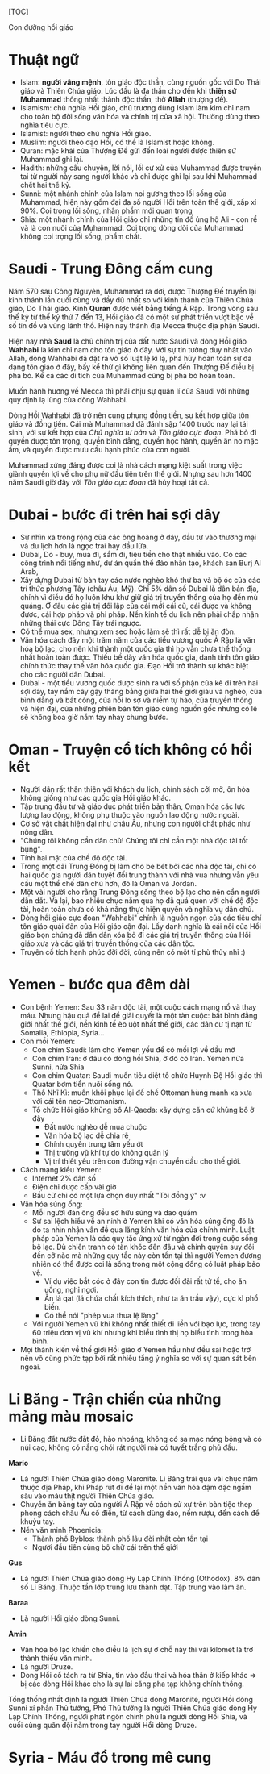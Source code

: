 [TOC]

Con đường hồi giáo

# Thuật ngữ
- Islam: **người vâng mệnh**, tôn giáo độc thần, cùng nguồn gốc với Do Thái giáo và Thiên Chúa giáo. Lúc đầu là đa thần cho đến khi **thiên sứ Muhammad** thống nhất thành độc thần, thờ **Allah** (thượng đế).
- Islamism: chủ nghĩa Hồi giáo, chủ trương dùng Islam làm kim chỉ nam cho toàn bộ đời sống văn hóa và chính trị của xã hội. Thường dùng theo nghĩa tiêu cực.
- Islamist: người theo chủ nghĩa Hồi giáo.
- Muslim: người theo đạo Hồi, có thể là Islamist hoặc không.
- Quran: mặc khải của Thượng Đế gửi đến loài người được thiên sứ Muhammad ghi lại.
- Hadith: những câu chuyện, lời nói, lối cư xử của Muhammad được truyền tai từ người này sang người khác và chỉ được ghi lại sau khi Muhammad chết hai thế kỷ.
- Sunni: một nhánh chính của Islam noi gương theo lối sống của Muhammad, hiện này gồm đại đa số người Hồi trên toàn thế giới, xấp xỉ 90%. Coi trọng lối sống, nhân phẩm mới quan trọng
- Shia: một nhánh chính của Hồi giáo chỉ những tín đồ ủng hộ Ali - con rể và là con nuôi của Muhammad. Coi trọng dòng dõi của Muhammad không coi trọng lối sống, phẩm chất.

# Saudi - Trung Đông cấm cung
Năm 570 sau Công Nguyên, Muhammad ra đời, được Thượng Đế truyền lại kinh thánh lần cuối cùng và đầy đủ nhất so với kinh thánh của Thiên Chúa giáo, Do Thái giáo. Kinh **Quran** được viết bằng tiếng Ả Rập. Trong vòng sáu thế kỷ từ thế kỷ thứ 7 đến 13, Hồi giáo đã có một sự phát triển vượt bậc về số tín đồ và vùng lãnh thổ. Hiện nay thánh địa Mecca thuộc địa phận Saudi.

Hiện nay nhà **Saud** là chủ chính trị của đất nước Saudi và dòng Hồi giáo **Wahhabi** là kim chỉ nam cho tôn giáo ở đây. Với sự tin tưởng duy nhất vào Allah, dòng Wahhabi đã đặt ra vô số luật lệ kì lạ, phá hủy hoàn toàn sự đa dạng tôn giáo ở đây, bấy kể thứ gì không liên quan đến Thượng Đế điều bị phá bỏ. Kể cả các di tích của Muhammad cũng bị phá bỏ hoàn toàn.

Muốn hành hương về Mecca thì phải chịu sự quản lí của Saudi với những quy định lạ lùng của dòng Wahhabi.

Dòng Hồi Wahhabi đã trở nên cung phụng đồng tiền, sự kết hợp giữa tôn giáo và đồng tiền. Cái mà Muhammad đã đánh sập 1400 trước nay lại tái sinh, với sự kết hợp của *Chủ nghĩa tư bản* và *Tôn giáo cực đoan*. Phá bỏ đi quyền được tôn trọng, quyền bình đẳng, quyền học hành, quyền ăn no mặc ấm, và quyền được mưu cầu hạnh phúc của con người.

Muhammad xứng đáng được coi là nhà cách mạng kiệt suất trong việc giành quyền lợi về cho phụ nữ đầu tiên trên thế giới. Nhưng sau hơn 1400 năm Saudi giờ đây với *Tôn giáo cực đoan* đã hủy hoại tất cả.

# Dubai - bước đi trên hai sợi dây
- Sự nhìn xa trông rộng của các ông hoàng ở đây, đầu tư vào thương mại và du lịch hơn là ngọc trai hay dầu lửa.
- Dubai, Do - buy, mua đi, sắm đi, tiêu tiền cho thật nhiều vào. Có các công trình nổi tiếng như, dự án quần thể đảo nhân tạo, khách sạn Burj Al Arab,
- Xây dựng Dubai từ bàn tay các nước nghèo khó thứ ba và bộ óc của các trí thức phương Tây (châu Âu, Mỹ). Chỉ 5% dân số Dubai là dân bản địa, chính vì điều đó họ luôn khư khư giữ giá trị truyền thống của họ đến mù quáng. Ở đâu các giá trị đối lập của cái mới cái cũ, cái được và không được, cái hợp pháp và phi pháp. Nền kinh tế du lịch nên phải chấp nhận những thái cực Đông Tây trái ngược.
- Có thể mua sex, nhưng xem sec hoặc làm sẽ thì rất dễ bị ăn đòn.
- Văn hóa cách đây một trăm năm của các tiểu vương quốc Ả Rập là văn hóa bộ lạc, cho nên khi thành một quốc gia thì họ vẫn chưa thể thống nhất hoàn toàn được. Thiếu bề dày văn hóa quốc gia, danh tính tôn giáo chính thức thay thế văn hóa quốc gia. Đạo Hồi trở thành sự khác biệt cho các người dân Dubai.
- Dubai - một tiểu vương quốc được sinh ra với số phận của kẻ đi trên hai sợi dây, tay nắm cây gậy thăng bằng giữa hai thế giới giàu và nghèo, của bình đẳng và bất công, của nỗi lo sợ và niềm tự hào, của truyền thống và hiện đại, của những phiên bản tôn giáo cùng nguồn gốc nhưng có lẽ sẽ không boa giờ nắm tay nhay chung bước.

# Oman - Truyện cổ tích không có hồi kết
- Người dân rất thân thiện với khách du lịch, chính sách cởi mở, ôn hòa không giống như các quốc gia Hồi giáo khác.
- Tập trung đầu tư và giáo dục phát triển bản thân, Oman hóa các lực lượng lao động, không phụ thuộc vào nguồn lao động nước ngoài.
- Cơ sở vật chất hiện đại như châu Âu, nhưng con người chất phác như nông dân.
- "Chúng tôi không cần dân chủ! Chúng tôi chỉ cần một nhà độc tài tốt bụng".
- Tính hai mặt của chế độ độc tài.
- Trong một dải Trung Đông bị làm cho be bét bởi các nhà độc tài, chỉ có hai quốc gia người dân tuyệt đối trung thành với nhà vua nhưng vẫn yêu cầu một thể chế dân chủ hơn, đó là Oman và Jordan.
- Một vài người cho rằng Trung Đông sống theo bộ lạc cho nên cần người dẫn dắt. Vả lại, bao nhiêu chục năm qua họ đã quá quen với chế độ độc tài, hoàn toàn chưa có khả năng thực hiện quyền và nghĩa vụ dân chủ.
- Dòng hồi giáo cực đoan "Wahhabi" chính là nguồn ngọn của các tiêu chí tôn giáo quái đản của Hồi giáo cận đại. Lấy danh nghĩa là cái nôi của Hồi giáo bọn chúng đã dần dần xóa bỏ đi các giá trị truyền thống của Hồi giáo xưa và các giá trị truyền thống của các dân tộc.
- Truyện cổ tích hạnh phúc đời đời, cũng nên có một tí phù thủy nhỉ :)

# Yemen - bước qua đêm dài
- Con bệnh Yemen: Sau 33 năm độc tài, một cuộc cách mạng nổ và thay máu. Nhưng hậu quả để lại để giải quyết là một tàn cuộc: bất bình đẳng giới nhất thế giới, nền kinh tế èo uột nhất thế giới, các dân cư tị nạn từ Somalia, Ethiopia, Syria...
- Con mồi Yemen:
	+ Con chim Saudi: làm cho Yemen yếu để có mối lợi về dầu mở
	+ Con chim Iran: ở đâu có dòng hồi Shia, ở đó có Iran. Yemen nửa Sunni, nửa Shia
	+ Con chim Quatar: Saudi muốn tiêu diệt tổ chức Huynh Đệ Hồi giáo thì Quatar bơm tiền nuôi sống nó.
	+ Thổ Nhĩ Kì: muốn khôi phục lại đế chế Ottoman hùng mạnh xa xưa với cái tên neo-Ottomanism.
	+ Tổ chức Hồi giáo khủng bố Al-Qaeda: xây dựng căn cứ khủng bố ở đây
		* Đất nước nghèo dễ mua chuộc
		* Văn hóa bộ lạc dễ chia rẽ
		* Chính quyền trung tâm yếu ớt
		* Thị trường vũ khí tự do không quản lý
		* Vị trí thiết yếu trên con đường vận chuyển dầu cho thế giới.
- Cách mạng kiểu Yemen:
	+ Internet 2% dân số
	+ Điện chỉ được cấp vài giờ
	+ Bầu cử chỉ có một lựa chọn duy nhất "Tôi đồng ý" :v
- Văn hóa súng ống:
	+ Mỗi người đàn ông đều sở hữu súng và dao quắm
	+ Sự sai lệch hiểu về an ninh ở Yemen khi có văn hóa súng ống đó là do ta nhìn nhận vấn đề qua lăng kính văn hóa của chính mình. Luật pháp của Yemen là các quy tắc ứng xử từ ngàn đời trong cuộc sống bộ lạc. Dù chiến tranh có tàn khốc đến đâu và chính quyền suy đồi đến cỡ nào mà những quy tắc này còn tồn tại thì người Yemen đương nhiên có thể được coi là sống trong một cộng đồng có luật pháp bảo vệ.
		* Ví dụ việc bắt cóc ở đây con tin được đối đãi rất tử tể, cho ăn uống, nghỉ ngơi.
		* Ăn lá qat (lá chứa chất kích thích, như ta ăn trầu vậy), cực kì phổ biến.
		* Có thể nói "phép vua thua lệ làng"
	+ Với người Yemen vũ khí không nhất thiết đi liền với bạo lực, trong tay 60 triệu đơn vị vũ khí nhưng khi biểu tình thị họ biểu tình trong hòa bình.
- Mọi thành kiến về thế giới Hồi giáo ở Yemen hầu như đều sai hoặc trở nên vô cùng phức tạp bởi rất nhiều tầng ý nghĩa so với sự quan sát bên ngoài.

# Li Băng - Trận chiến của những mảng màu mosaic
- Li Băng đất nước đắt đỏ, hào nhoáng, không có sa mạc nóng bỏng và có núi cao, không có nắng chói rát người mà có tuyết trắng phủ đầu.

**Mario**
- Là người Thiên Chúa giáo dòng Maronite. Li Băng trải qua vài chục năm thuộc địa Pháp, khi Pháp rút đi để lại một nền văn hóa đậm đặc ngấm sâu vào máu thịt người Thiên Chúa giáo.
- Chuyển ăn bằng tay của người Ả Rập về cách sử xự trên bàn tiệc thep phong cách châu Âu cổ điển, từ cách dùng dao, nếm rượu, đến cách để khuỷu tay.
- Nền văn minh Phoenicia:
	+ Thành phố Byblos: thành phố lâu đời nhất còn tồn tại
	+ Người đầu tiên cùng bộ chữ cái trên thế giới

**Gus**
- Là người Thiên Chúa giáo dòng Hy Lạp Chính Thống (Othodox). 8% dân số Li Băng. Thuộc tần lớp trung lưu thành đạt. Tập trung vào làm ăn.

**Baraa**
- Là người Hồi giáo dòng Sunni.

**Amin**
- Văn hóa bộ lạc khiến cho điều là lịch sự ở chỗ này thì vài kilomet là trở thành thiếu văn minh.
- Là người Druze.
- Dong Hồi cổ tách ra từ Shia, tin vào đầu thai và hóa thân ở kiếp khác => bị các dòng Hồi khác cho là sự lai căng pha tạp không chính thống.

Tổng thống nhất định là người Thiên Chúa dòng Maronite, người Hồi dòng Sunni xí phần Thủ tướng, Phó Thủ tướng là người Thiên Chúa giáo dòng Hy Lạp Chính Thống, người phát ngôn chính phủ là người dòng Hồi Shia, và cuối cùng quân đội nằm trong tay người Hồi dòng Druze.

# Syria - Máu đổ trong mê cung

